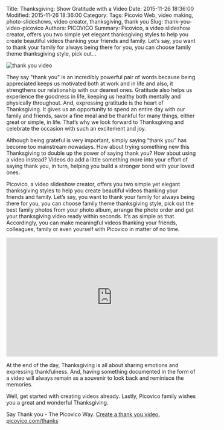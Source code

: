 Title: Thanksgiving: Show Gratitude with a Video
Date: 2015-11-26 18:36:00
Modified: 2015-11-26 18:36:00
Category: 
Tags: Picovio Web, video making, photo-slideshows, video creator, thanksgiving, thank you
Slug: thank-you-video-picovico
Authors: PICOVICO
Summary: Picovico, a video slideshow creator, offers you two simple yet elegant thanksgiving styles to help you create beautiful videos thanking your friends and family. Let’s say, you want to thank your family for always being there for you, you can choose family theme thanksgiving style, pick out...

![thank you video](/theme/images/blog-articles/releases/thankyou-picovico.jpg)

They say &quot;thank you&quot; is an incredibly powerful pair of words because being appreciated keeps us motivated both at work and in life and also, it strengthens our relationship with our dearest ones. Gratitude also helps us experience the goodness in life, keeping us healthy both mentally and physically throughout. And, expressing gratitude is the heart of Thanksgiving. It gives us an opportunity to spend an entire day with our family and friends, savor a fine meal and be thankful for many things, either great or simple, in life. That’s why we look forward to Thanksgiving and celebrate the occasion with such an excitement and joy.

Although being grateful is very important, simply saying “thank you” has become too mainstream nowadays. How about trying something new this Thanksgiving to double up the power of saying thank you? How about using a video instead? Videos do add a little something more into your effort of saying thank you, in turn, helping you build a stronger bond with your loved ones.

Picovico, a video slideshow creator, offers you two simple yet elegant thanksgiving styles to help you create beautiful videos thanking your friends and family. Let’s say, you want to thank your family for always being there for you, you can choose family theme thanksgiving style, pick out the best family photos from your photo album, arrange the photo order and get your thanksgiving video ready within seconds. It’s as simple as that. Accordingly, you can make meaningful videos thanking your friends, colleagues, family or even yourself with Picovico in matter of no time.

<iframe width="560" height="315" src="https://www.youtube-nocookie.com/embed/BOBPnzDKSeA?rel=0&amp;showinfo=0" frameborder="0" allowfullscreen></iframe>

At the end of the day, Thanksgiving is all about sharing emotions and expressing thankfulness. And, having something documented in the form of a video will always remain as a souvenir to look back and reminisce the memories.

Well, get started with creating videos already. Lastly, Picovico family wishes you a great and wonderful Thanksgiving. 

Say Thank you - The Picovico Way. [Create a thank you video. picovico.com/thanks](https://web.picovico.com/en/campaigns/thanks)
